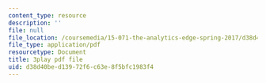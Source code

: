```yaml
---
content_type: resource
description: ''
file: null
file_location: /coursemedia/15-071-the-analytics-edge-spring-2017/d38d40bed13972f6c63e8f5bfc1983f4_3cN7bSffVm4.pdf
file_type: application/pdf
resourcetype: Document
title: 3play pdf file
uid: d38d40be-d139-72f6-c63e-8f5bfc1983f4
---
```

